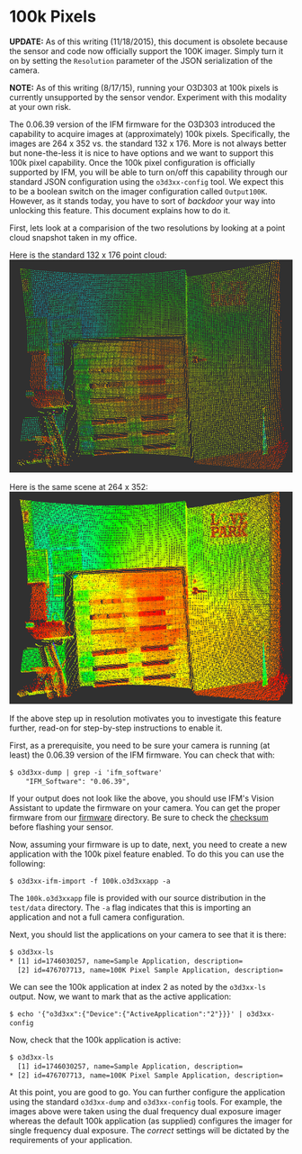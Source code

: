 100k Pixels
===========

**UPDATE:** As of this writing (11/18/2015), this document is obsolete because
  the sensor and code now officially support the 100K imager. Simply turn it on
  by setting the `Resolution` parameter of the JSON serialization of the
  camera.

**NOTE:** As of this writing (8/17/15), running your O3D303 at 100k pixels is
  currently unsupported by the sensor vendor. Experiment with this modality at
  your own risk.


The 0.06.39 version of the IFM firmware for the O3D303 introduced the
capability to acquire images at (approximately) 100k pixels. Specifically, the
images are 264 x 352 vs. the standard 132 x 176. More is not always better but
none-the-less it is nice to have options and we want to support this 100k pixel
capability. Once the 100k pixel configuration is officially supported by IFM,
you will be able to turn on/off this capability through our standard JSON
configuration using the `o3d3xx-config` tool. We expect this to be a boolean
switch on the imager configuration called `Output100K`. However, as it stands
today, you have to sort of *backdoor* your way into unlocking this
feature. This document explains how to do it.

First, lets look at a comparision of the two resolutions by looking at a point
cloud snapshot taken in my office.

Here is the standard 132 x 176 point cloud:
![23k](figures/office23k.png)

Here is the same scene at 264 x 352:
![100k](figures/office100k.png)

If the above step up in resolution motivates you to investigate this feature
further, read-on for step-by-step instructions to enable it.

First, as a prerequisite, you need to be sure your camera is running
(at least) the 0.06.39 version of the IFM firmware. You can check that with:

    $ o3d3xx-dump | grep -i 'ifm_software'
        "IFM_Software": "0.06.39",

If your output does not look like the above, you should use IFM's Vision
Assistant to update the firmware on your camera. You can get the proper
firmware from our [firmware](../firmware/) directory. Be sure to check the
[checksum](../firmware/checksums.md5) before flashing your sensor.

Now, assuming your firmware is up to date, next, you need to create a new
application with the 100k pixel feature enabled. To do this you can use the
following:

    $ o3d3xx-ifm-import -f 100k.o3d3xxapp -a

The `100k.o3d3xxapp` file is provided with our source distribution in the
`test/data` directory. The `-a` flag indicates that this is importing an
application and not a full camera configuration.

Next, you should list the applications on your camera to see that it is there:

    $ o3d3xx-ls
    * [1] id=1746030257, name=Sample Application, description=
      [2] id=476707713, name=100K Pixel Sample Application, description=

We can see the 100k application at index 2 as noted by the `o3d3xx-ls`
output. Now, we want to mark that as the active application:

    $ echo '{"o3d3xx":{"Device":{"ActiveApplication":"2"}}}' | o3d3xx-config

Now, check that the 100k application is active:

    $ o3d3xx-ls
      [1] id=1746030257, name=Sample Application, description=
    * [2] id=476707713, name=100K Pixel Sample Application, description=

At this point, you are good to go. You can further configure the application
using the standard `o3d3xx-dump` and `o3d3xx-config` tools. For example, the
images above were taken using the dual frequency dual exposure imager whereas
the default 100k application (as supplied) configures the imager for single
frequency dual exposure. The *correct* settings will be dictated by the
requirements of your application.
